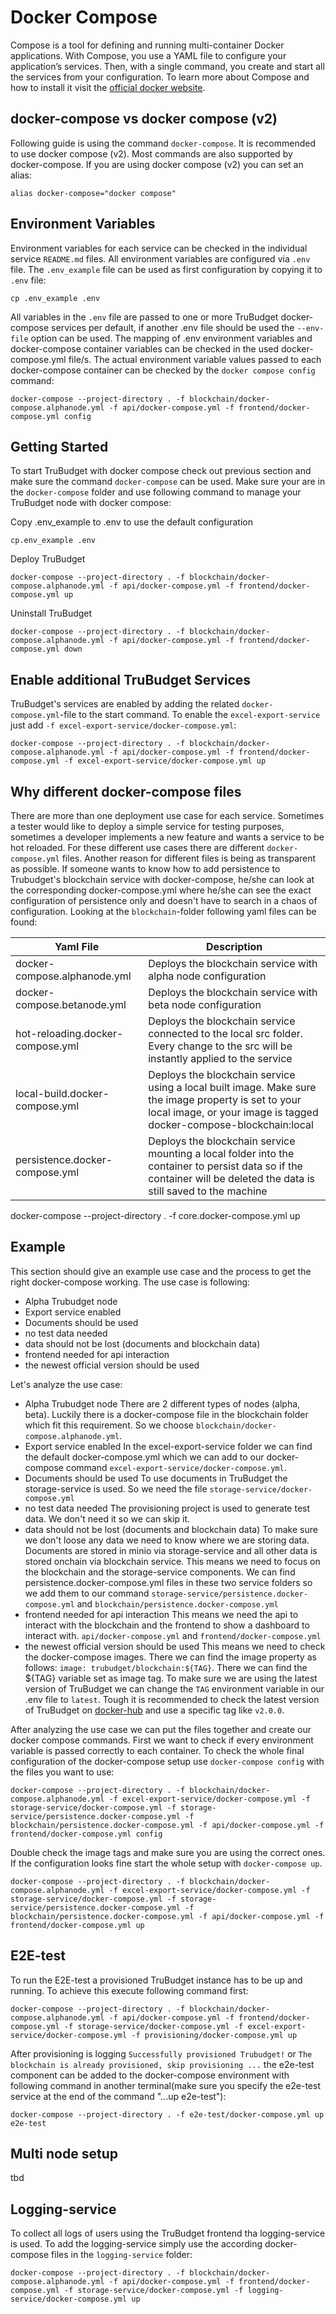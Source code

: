 # Docker Compose

Compose is a tool for defining and running multi-container Docker applications. With Compose, you use a YAML file to configure your application’s services. Then, with a single command, you create and start all the services from your configuration. To learn more about Compose and how to install it visit the [official docker website](https://docs.docker.com/compose/).

## docker-compose vs docker compose (v2)

Following guide is using the command `docker-compose`. It is recommended to use docker compose (v2). Most commands are also supported by docker-compose.
If you are using docker compose (v2) you can set an alias:

```
alias docker-compose="docker compose"
```

## Environment Variables

Environment variables for each service can be checked in the individual service `README.md` files.
All environment variables are configured via `.env` file. The `.env_example` file can be used as first configuration by copying it to `.env` file:

```
cp .env_example .env
```

All variables in the `.env` file are passed to one or more TruBudget docker-compose services per default, if another .env file should be used the `--env-file` option can be used.
The mapping of .env environment variables and docker-compose container variables can be checked in the used docker-compose.yml file/s.
The actual environment variable values passed to each docker-compose container can be checked by the `docker compose config` command:

```
docker-compose --project-directory . -f blockchain/docker-compose.alphanode.yml -f api/docker-compose.yml -f frontend/docker-compose.yml config
```

## Getting Started

To start TruBudget with docker compose check out previous section and make sure the command `docker-compose` can be used.
Make sure your are in the `docker-compose` folder and use following command to manage your TruBudget node with docker compose:

Copy .env_example to .env to use the default configuration

```
cp.env_example .env
```

Deploy TruBudget

```
docker-compose --project-directory . -f blockchain/docker-compose.alphanode.yml -f api/docker-compose.yml -f frontend/docker-compose.yml up
```

Uninstall TruBudget

```
docker-compose --project-directory . -f blockchain/docker-compose.alphanode.yml -f api/docker-compose.yml -f frontend/docker-compose.yml down
```

## Enable additional TruBudget Services

TruBudget's services are enabled by adding the related `docker-compose.yml`-file to the start command.
To enable the `excel-export-service` just add `-f excel-export-service/docker-compose.yml`:

```
docker-compose --project-directory . -f blockchain/docker-compose.alphanode.yml -f api/docker-compose.yml -f frontend/docker-compose.yml -f excel-export-service/docker-compose.yml up
```

## Why different docker-compose files

There are more than one deployment use case for each service. Sometimes a tester would like to deploy a simple service for testing purposes, sometimes a developer implements a new feature and wants a service to be hot reloaded. For these different use cases there are different `docker-compose.yml` files. Another reason for different files is being as transparent as possible. If someone wants to know how to add persistence to Trubudget's blockchain service with docker-compose, he/she can look at the corresponding docker-compose.yml where he/she can see the exact configuration of persistence only and doesn't have to search in a chaos of configuration.
Looking at the `blockchain`-folder following yaml files can be found:

| Yaml File                        | Description                                                                                                                                                                |
| -------------------------------- | -------------------------------------------------------------------------------------------------------------------------------------------------------------------------- |
| docker-compose.alphanode.yml     | Deploys the blockchain service with alpha node configuration                                                                                                               |
| docker-compose.betanode.yml      | Deploys the blockchain service with beta node configuration                                                                                                                |
| hot-reloading.docker-compose.yml | Deploys the blockchain service connected to the local src folder. Every change to the src will be instantly applied to the service                                         |
| local-build.docker-compose.yml   | Deploys the blockchain service using a local built image. Make sure the image property is set to your local image, or your image is tagged docker-compose-blockchain:local |
| persistence.docker-compose.yml   | Deploys the blockchain service mounting a local folder into the container to persist data so if the container will be deleted the data is still saved to the machine       |

docker-compose --project-directory . -f core.docker-compose.yml up

## Example

This section should give an example use case and the process to get the right docker-compose working.
The use case is following:

- Alpha Trubudget node
- Export service enabled
- Documents should be used
- no test data needed
- data should not be lost (documents and blockchain data)
- frontend needed for api interaction
- the newest official version should be used

Let's analyze the use case:

- Alpha Trubudget node
  There are 2 different types of nodes (alpha, beta). Luckily there is a docker-compose file in the blockchain folder which fit this requirement. So we choose `blockchain/docker-compose.alphanode.yml`.
- Export service enabled
  In the excel-export-service folder we can find the default docker-compose.yml which we can add to our docker-compose command `excel-export-service/docker-compose.yml`.
- Documents should be used
  To use documents in TruBudget the storage-service is used. So we need the file `storage-service/docker-compose.yml`
- no test data needed
  The provisioning project is used to generate test data. We don't need it so we can skip it.
- data should not be lost (documents and blockchain data)
  To make sure we don't loose any data we need to know where we are storing data. Documents are stored in minio via storage-service and all other data is stored onchain via blockchain service.
  This means we need to focus on the blockchain and the storage-service components. We can find persistence.docker-compose.yml files in these two service folders so we add them to our command `storage-service/persistence.docker-compose.yml` and `blockchain/persistence.docker-compose.yml`
- frontend needed for api interaction
  This means we need the api to interact with the blockchain and the frontend to show a dashboard to interact with. `api/docker-compose.yml` and `frontend/docker-compose.yml`
- the newest official version should be used
  This means we need to check the docker-compose images. There we can find the image property as follows: `image: trubudget/blockchain:${TAG}`. There we can find the ${TAG} variable set as image tag. To make sure we are using the latest version of TruBudget we can change the `TAG` environment variable in our .env file to `latest`. Tough it is recommended to check the latest version of TruBudget on [docker-hub](https://hub.docker.com/u/trubudget) and use a specific tag like `v2.0.0`.

After analyzing the use case we can put the files together and create our docker compose commands.
First we want to check if every environment variable is passed correctly to each container. To check the whole final configuration of the docker-compose setup use `docker-compose config` with the files you want to use:

```
docker-compose --project-directory . -f blockchain/docker-compose.alphanode.yml -f excel-export-service/docker-compose.yml -f storage-service/docker-compose.yml -f storage-service/persistence.docker-compose.yml -f blockchain/persistence.docker-compose.yml -f api/docker-compose.yml -f frontend/docker-compose.yml config
```

Double check the image tags and make sure you are using the correct ones.
If the configuration looks fine start the whole setup with `docker-compose up`.

```
docker-compose --project-directory . -f blockchain/docker-compose.alphanode.yml -f excel-export-service/docker-compose.yml -f storage-service/docker-compose.yml -f storage-service/persistence.docker-compose.yml -f blockchain/persistence.docker-compose.yml -f api/docker-compose.yml -f frontend/docker-compose.yml up
```

## E2E-test

To run the E2E-test a provisioned TruBudget instance has to be up and running. To achieve this execute following command first:

```
docker-compose --project-directory . -f blockchain/docker-compose.alphanode.yml -f api/docker-compose.yml -f frontend/docker-compose.yml -f storage-service/docker-compose.yml -f excel-export-service/docker-compose.yml -f provisioning/docker-compose.yml up
```

After provisioning is logging `Successfully provisioned Trubudget!` or `The blockchain is already provisioned, skip provisioning ...` the e2e-test component can be added to the docker-compose environment with following command in another terminal(make sure you specify the e2e-test service at the end of the command "...up e2e-test"):

```
docker-compose --project-directory . -f e2e-test/docker-compose.yml up e2e-test
```

## Multi node setup

tbd

## Logging-service

To collect all logs of users using the TruBudget frontend tha logging-service is used. To add the logging-service simply use the according docker-compose files in the `logging-service` folder:

```
docker-compose --project-directory . -f blockchain/docker-compose.alphanode.yml -f api/docker-compose.yml -f frontend/docker-compose.yml -f storage-service/docker-compose.yml -f logging-service/docker-compose.yml up
```
